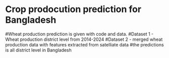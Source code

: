 # Crop prodocution prediction for Bangladesh
#Wheat production prediction is given with code and data.
#Dataset 1 - Wheat production district level from 2014-2024
#Dataset 2 - merged wheat production data with features extracted from satelliate data
#the predictions is all district level in Bangladesh
